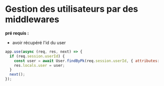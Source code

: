 # Gestion des utilisateurs par des middlewares
**pré requis :**
  - avoir récupéré l'id du user
```js
app.use(async (req, res, next) => {
  if (req.session.userId) {
    const user = await User.findByPk(req.session.userId, { attributes: { exclude: "password" }});
    res.locals.user = user;
  }
  next();
});
```
